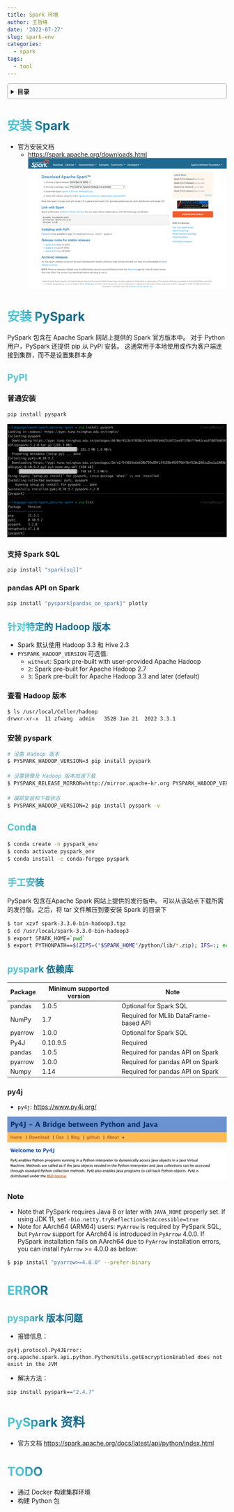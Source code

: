 ```yaml
---
title: Spark 环境
author: 王哲峰
date: '2022-07-27'
slug: spark-env
categories:
  - spark
tags:
  - tool
---
```



<style>
h1 {
  background-color: #2B90B6;
  background-image: linear-gradient(45deg, #4EC5D4 10%, #146b8c 20%);
  background-size: 100%;
  -webkit-background-clip: text;
  -moz-background-clip: text;
  -webkit-text-fill-color: transparent;
  -moz-text-fill-color: transparent;
}
h2 {
  background-color: #2B90B6;
  background-image: linear-gradient(45deg, #4EC5D4 10%, #146b8c 20%);
  background-size: 100%;
  -webkit-background-clip: text;
  -moz-background-clip: text;
  -webkit-text-fill-color: transparent;
  -moz-text-fill-color: transparent;
}


details {
    border: 1px solid #aaa;
    border-radius: 4px;
    padding: .5em .5em 0;
}

summary {
    font-weight: bold;
    margin: -.5em -.5em 0;
    padding: .5em;
}

details[open] {
    padding: .5em;
}

details[open] summary {
    border-bottom: 1px solid #aaa;
    margin-bottom: .5em;
}
</style>


<details><summary>目录</summary><p>

- [安装 Spark](#安装-spark)
- [安装 PySpark](#安装-pyspark)
  - [PyPI](#pypi)
    - [普通安装](#普通安装)
    - [支持 Spark SQL](#支持-spark-sql)
    - [pandas API on Spark](#pandas-api-on-spark)
  - [针对特定的 Hadoop 版本](#针对特定的-hadoop-版本)
    - [查看 Hadoop 版本](#查看-hadoop-版本)
    - [安装 pyspark](#安装-pyspark-1)
  - [Conda](#conda)
  - [手工安装](#手工安装)
  - [pyspark 依赖库](#pyspark-依赖库)
    - [py4j](#py4j)
    - [Note](#note)
- [ERROR](#error)
  - [pyspark 版本问题](#pyspark-版本问题)
- [PySpark 资料](#pyspark-资料)
- [TODO](#todo)
</p></details><p></p>

# 安装 Spark

* 官方安装文档
    - https://spark.apache.org/downloads.html
    ![spark_org_download](images/spark_org_download.png)

# 安装 PySpark

PySpark 包含在 Apache Spark 网站上提供的 Spark 官方版本中。
对于 Python 用户，PySpark 还提供 pip 从 PyPI 安装。
这通常用于本地使用或作为客户端连接到集群，而不是设置集群本身

## PyPI

### 普通安装

```bash
pip install pyspark
```

![pyspark_install](images/pyspark_install.png)

### 支持 Spark SQL

```bash
pip install "spark[sql]"
```

### pandas API on Spark

```bash
pip install "pyspark[pandas_on_spark]" plotly
```

## 针对特定的 Hadoop 版本

* Spark 默认使用 Hadoop 3.3 和 Hive 2.3
* `PYSPARK_HADOOP_VERSION` 可选值:
    - `without`: Spark pre-built with user-provided Apache Hadoop
    - `2`: Spark pre-built for Apache Hadoop 2.7
    - `3`: Spark pre-built for Apache Hadoop 3.3 and later (default)


### 查看 Hadoop 版本

```bash
$ ls /usr/local/Celler/hadoop
drwxr-xr-x  11 zfwang  admin   352B Jan 21  2022 3.3.1
```

### 安装 pyspark

```bash
# 设置 Hadoop 版本
$ PYSPARK_HADOOP_VERSION=3 pip install pyspark

# 设置镜像及 Hadoop 版本加速下载
$ PYSPARK_RELEASE_MIRROR=http://mirror.apache-kr.org PYSPARK_HADOOP_VERSION=2 pip install

# 跟踪安装和下载状态
$ PYSPARK_HADOOP_VERSION=2 pip install pyspark -v
```

## Conda

```bash
$ conda create -n pyspark_env
$ conda activate pyspark_env
$ conda install -c conda-forgge pyspark
```

## 手工安装

PySpark 包含在Apache Spark 网站上提供的发行版中。
可以从该站点下载所需的发行版。之后，将 tar 文件解压到要安装 Spark 的目录下

```bash
$ tar xzvf spark-3.3.0-bin-hadoop3.tgz
$ cd /usr/local/spark-3.3.0-bin-hadoop3
$ export SPARK_HOME=`pwd`
$ export PYTHONPATH==$(ZIPS=("$SPARK_HOME"/python/lib/*.zip); IFS=:; echo "${ZIPS[*]}"):$PYTHONPATH
```

## pyspark 依赖库

| Package | Minimum supported version | Note |
| ------- | ------------------------- | ---- |
| pandas | 1.0.5 | Optional for Spark SQL |
| NumPy | 1.7| Required for MLlib DataFrame-based API |
| pyarrow | 1.0.0 | Optional for Spark SQL |
| Py4J | 0.10.9.5 | Required |
| pandas | 1.0.5 | Required for pandas API on Spark |
| pyarrow | 1.0.0 | Required for pandas API on Spark |
| Numpy | 1.14 | Required for pandas API on Spark |

### py4j
* `py4j`: https://www.py4j.org/

![py4j](images/py4j.png)

### Note

* Note that PySpark requires Java 8 or later with `JAVA_HOME` properly set. 
  If using JDK 11, set `-Dio.netty.tryReflectionSetAccessible=true`
* Note for AArch64 (ARM64) users: `PyArrow` is required by PySpark SQL, 
  but `PyArrow` support for AArch64 is introduced in `PyArrow` 4.0.0. 
  If PySpark installation fails on AArch64 due to `PyArrow` installation errors, 
  you can install `PyArrow` >= 4.0.0 as below:

```bash
$ pip install "pyarrow>=4.0.0" --prefer-binary
```

# ERROR

## pyspark 版本问题

- 报错信息：

```
py4j.protocol.Py4JError: org.apache.spark.api.python.PythonUtils.getEncryptionEnabled does not exist in the JVM
```

- 解决方法：

```bash
pip install pyspark=="2.4.7"
```

# PySpark 资料

- 官方文档 https://spark.apache.org/docs/latest/api/python/index.html

# TODO

- 通过 Docker 构建集群环境
- 构建 Python 包

